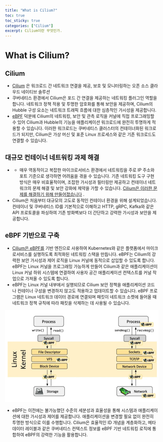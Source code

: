 ```yaml
---
title: "What is Cilium?"
toc: true
toc_sticky: true
categories: ["Cilium"]
excerpt: Cilium이란 무엇인가.
---
```


# What is Cilium?

## Cilium
- [Cilium](https://cilium.io/) 은 워크로드 간 네트워크 연결을 제공, 보호 및 모니터링하는 오픈 소스 클라우드 네이티브 솔루션
- 쿠버네티스 환경에서 Cilium은 포드 간 연결을 제공하는 네트워킹 플러그인 역할을 합니다. 네트워크 정책 적용 및 투명한 암호화를 통해 보안을 제공하며, Cilium의 Hubble 구성 요소는 네트워크 트래픽 흐름에 대한 심층적인 가시성을 제공합니다.
- [eBPF](https://ebpf.io/what-is-ebpf/) 덕분에 Cilium의 네트워킹, 보안 및 관측 로직을 커널에 직접 프로그래밍할 수 있어 Cilium과 Hubble의 기능을 애플리케이션 워크로드에 완전히 투명하게 적용할 수 있습니다. 이러한 워크로드는 쿠버네티스 클러스터의 컨테이너화된 워크로드가 되지만, Cilium은 가상 머신 및 표준 Linux 프로세스와 같은 기존 워크로드도 연결할 수 있습니다.

## 대규모 컨테이너 네트워킹 과제 해결
- - 매우 역동적이고 복잡한 마이크로서비스 환경에서 네트워킹을 주로 IP 주소와 포트 기준으로 생각하면 어려움을 겪을 수 있습니다. 기존 네트워킹 도구 구현 방식은 매우 비효율적이며, 조잡한 가시성과 필터링만 제공하고 컨테이너 네트워크의 문제 해결 및 보안 강화에 제약을 가할 수 있습니다. [Cilium은 이러한 문제를 해결하기 위해 만들어졌습니다](https://cilium.io/blog/2018/04/24/cilium-security-for-age-of-microservices/) .
- Cilium은 처음부터 대규모의 고도로 동적인 컨테이너 환경을 위해 설계되었습니다. 컨테이너 및 쿠버네티스 ID를 기본적으로 이해하고 HTTP, gRPC, Kafka와 같은 API 프로토콜을 파싱하여 기존 방화벽보다 더 간단하고 강력한 가시성과 보안을 제공합니다.

## eBPF 기반으로 구축
- [Cilium은 eBPF를](https://ebpf.io/) 기반 엔진으로 사용하여 Kubernetes와 같은 플랫폼에서 마이크로서비스를 실행하도록 최적화된 네트워킹 스택을 만듭니다. eBPF는 Cilium의 강력한 보안 가시성과 제어 로직을 Linux 커널에 동적으로 삽입할 수 있도록 합니다. eBPF는 Linux 커널을 프로그래밍 가능하게 만들어 Cilium과 같은 애플리케이션이 Linux 커널 하위 시스템에 연결하여 사용자 공간 애플리케이션 컨텍스트를 커널 작업으로 가져올 수 있도록 합니다.
- eBPF는 Linux 커널 내부에서 실행되므로 Cilium 보안 정책을 애플리케이션 코드나 컨테이너 구성을 변경하지 않고도 적용하고 업데이트할 수 있습니다. eBPF 프로그램은 Linux 네트워크 데이터 경로에 연결되며 패킷이 네트워크 소켓에 들어올 때 네트워크 정책 규칙에 따라 패킷을 삭제하는 데 사용될 수 있습니다.

![Cilium eBPF](/images/development/cilium/cilium-ebpf.png)
- eBPF는 이전에는 불가능했던 수준의 세분성과 효율성을 통해 시스템과 애플리케이션에 대한 가시성과 제어를 제공합니다. 애플리케이션을 변경할 필요 없이 완전히 투명한 방식으로 이를 수행합니다. Cilium은 효율적인 ID 개념을 계층화하고, 메타데이터 레이블과 같은 쿠버네티스 컨텍스트 정보를 eBPF 기반 네트워킹 로직에 통합하여 eBPF의 강력한 기능을 활용합니다.


